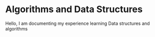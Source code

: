 # Algorithms and Data Structures

Hello, I am documenting my experience learning Data structures and algorithms 
